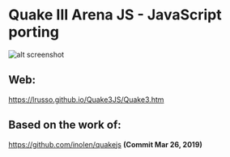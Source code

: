 # Quake III Arena JS - JavaScript porting

![alt screenshot](https://raw.githubusercontent.com/lrusso/Quake3JS/master/Quake3.png)

## Web:

https://lrusso.github.io/Quake3JS/Quake3.htm

## Based on the work of:

https://github.com/inolen/quakejs **(Commit Mar 26, 2019)**
